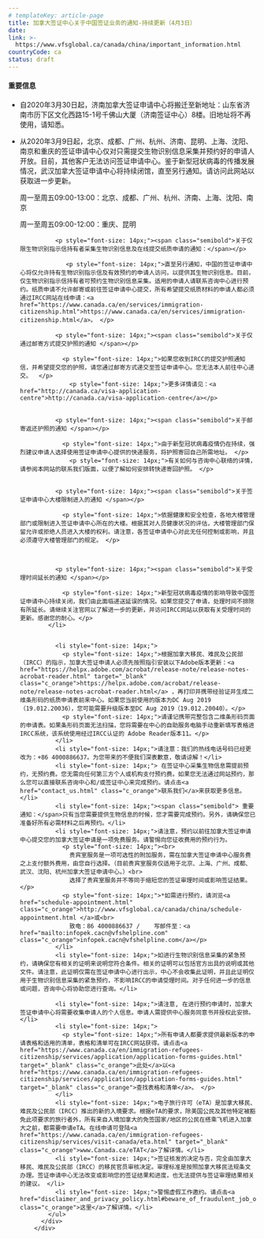 ```yaml
---
# templateKey: article-page
title: 加拿大签证中心关于中国签证业务的通知-持续更新（4月3日）
date: 
link: >-
  https://www.vfsglobal.ca/canada/china/important_information.html
countryCode: ca
status: draft
---
```

<div class="content_div">
          <h4 class="tourist_title_main marb15">重要信息</h4>
          <div class="tourist_text">
            <ul class="list_style">
            <li style="font-size: 14px;"><span class="semibold">自2020年3月30日起，济南加拿大签证申请中心将搬迁至新地址：山东省济南市历下区文化西路15-1号千佛山大厦（济南签证中心）8楼。旧地址将不再使用，请知悉。</span></li>
              <li style="font-size: 14px;"><p style="font-size: 14px;">从2020年3月9日起，北京、成都、广州、杭州、济南、昆明、上海、沈阳、南京和重庆的签证申请中心仅对只需提交生物识别信息采集并预约好的申请人开放。目前，其他客户无法访问签证申请中心。鉴于新型冠状病毒的传播发展情况，武汉加拿大签证申请中心将持续闭馆，直至另行通知。请访问此网站以获取进一步更新。 </p>
              <p style="font-size: 14px;">周一至周五09:00-<span class="semibold">13:00：</span>北京、成都、广州、杭州、济南、上海、沈阳、南京</p>
              <p style="font-size: 14px;">周一至周五09:00-12:00：重庆、昆明</p>
              
              <p style="font-size: 14px;"><span class="semibold">关于仅限生物识别指示信持有者采集生物识别信息及在线提交纸质申请的通知：</span></p> 
               
                 <p style="font-size: 14px;">直至另行通知，中国的签证申请中心将仅允许持有生物识别指示信及有效预约的申请人访问，以提供其生物识别信息。目前，仅生物识别指示信持有者可预约生物识别信息采集。适用的申请人请联系咨询中心进行预约。纸质申请不允许邮寄或前往签证申请中心提交，所有希望提交纸质材料的申请人都必须通过IRCC网站在线申请：<a href="https://www.canada.ca/en/services/immigration-citizenship.html">https://www.canada.ca/en/services/immigration-citizenship.html</a>。 </p>
           
              <p style="font-size: 14px;"><span class="semibold">关于仅通过邮寄方式提交护照的通知 </span></p>
              
                <p style="font-size: 14px;">如果您收到IRCC的提交护照通知信，并希望提交您的护照，请您通过邮寄方式递交至签证申请中心。您无法本人前往中心递交。  </p>
                  <p style="font-size: 14px;">更多详情请见：<a href="http://canada.ca/visa-application-centre">http://canada.ca/visa-application-centre</a></p>
             
           
              <p style="font-size: 14px;"><span class="semibold">关于邮寄返还护照的通知 </span></p>
              
                <p style="font-size: 14px;">由于新型冠状病毒疫情仍在持续，强烈建议申请人选择使用签证申请中心提供的快递服务，将护照寄回自己所需地址。 </p>
                  <p style="font-size: 14px;">有关如何与咨询中心联络的详情，请参阅本网站的联系我们版面，以便了解如何安排转快递寄回护照。 </p>
             
            
              <p style="font-size: 14px;"><span class="semibold">关于签证申请中心大楼限制进入的通知 </span></p>
              
                <p style="font-size: 14px;">依据健康和安全检查，各地大楼管理部门或限制进入签证申请中心所在的大楼。根据其对人员健康状况的评估，大楼管理部门保留允许或拒绝人员进入大楼的权利。请注意，各签证申请中心对此无任何控制或影响，并且必须遵守大楼管理部门的规定。 </p>
           
            
            
              <p style="font-size: 14px;"><span class="semibold">关于受理时间延长的通知 </span></p>
              
                <p style="font-size: 14px;">新型冠状病毒疫情的影响导致中国签证申请中心持续关闭，我们由此面临递送延误的情况。如果您提交了申请，处理时间不排除有所延长。请继续关注官网以了解进一步的更新，并访问IRCC网站以获取有关受理时间的更新。感谢您的耐心。</p>
            </li>
            
           
              <li style="font-size: 14px;">
                <p style="font-size: 14px;">根据加拿大移民、难民及公民部（IRCC）的指示，加拿大签证申请人必须先按照指引安装以下Adobe版本更新：<a href="https://helpx.adobe.com/acrobat/release-note/release-notes-acrobat-reader.html" target="_blank" class="c_orange">https://helpx.adobe.com/acrobat/release-note/release-notes-acrobat-reader.html</a> ，再打印并携带经验证并生成二维条形码的纸质申请表前来中心。如果您当前使用的版本为DC Aug 2019（19.012.20036），您可能需要升级版本至DC Aug 2019（19.012.20040）。</p>
                <p style="font-size: 14px;">请谨记携带完整包含二维条形码页面的申请表。如果条形码页面无法扫描，您将需要在中心的自助服务电脑手动重新填写表格进IRCC系统，该系统使用经过IRCC认证的 Adobe Reader版本11。</p>
              </li>
              <li style="font-size: 14px;">请注意：我们的热线电话号码已经更改为：+86 4000886637。为您带来的不便我们深表歉意，敬请谅解！</li>
              <li style="font-size: 14px;"> 在签证中心采集生物信息需提前预约，无预约费。您无需向任何第三方个人或机构支付预约费。如果您无法通过网站预约，那么您可以直接联系咨询中心和/或签证中心来完成预约。请点击<a href="contact_us.html" class="c_orange">联系我们</a>来获取更多信息。</li>
              <li style="font-size: 14px;"><span class="semibold"> 重要通知：</span>只有当您需要提供生物信息的时候，您才需要完成预约。另外，请确保您已准备好所有必需材料之后再预约。</li>
              <li style="font-size: 14px;">请注意，预约以前往加拿大签证申请中心提交您的加拿大签证申请是一项免费服务。请警惕向您征收费用的预约行为。
                <p style="font-size: 14px;"><br>
                  贵宾室服务是一项可选性的附加服务，需在加拿大签证申请中心服务费之上支付额外费用，由您自行选择。（目前贵宾室服务仅适用于北京、上海、广州、成都、武汉、沈阳、杭州加拿大签证申请中心。）<br>
                  选择了贵宾室服务并不等同于缩短您的签证审理时间或影响签证结果。 </p>
                <p style="font-size: 14px;">*如需进行预约，请浏览<a href="schedule-appointment.html" class="c_orange">http://www.vfsglobal.ca/canada/china/schedule-appointment.html </a>或<br>
                  致电：86 4000886637 /    写邮件至：<a href="mailto:infopek.cacn@vfshelpline.com" class="c_orange">infopek.cacn@vfshelpline.com</a></p>
              </li>
              <li style="font-size: 14px;">如进行生物识别信息采集的紧急预约，请确保您有相关的证明来说明您符合条件。相关的证明可以包括官方出具的说明或其他文件。请注意，此证明仅需在签证申请中心进行出示，中心不会收集此证明，并且此证明仅用于生物识别信息采集的紧急预约，不影响IRCC的申请受理时间。对于任何进一步的信息或问题，咨询中心将协助您进行查询。</li>
              
              <li style="font-size: 14px;">请注意, 在进行预约申请时，加拿大签证申请中心将需要收集申请人的个人信息。申请人需提供中心服务同意书并授权此安排。 </li>
              <li style="font-size: 14px;">
                <p style="font-size: 14px;">所有申请人都要求提供最新版本的申请表格和适用的清单，表格和清单可在IRCC网站获得。请点击<a href="https://www.canada.ca/en/immigration-refugees-citizenship/services/application/application-forms-guides.html" target="_blank" class="c_orange">此处</a>以<a href="https://www.canada.ca/en/immigration-refugees-citizenship/services/application/application-forms-guides.html" target="_blank" class="c_orange">查找表格和清单</a>。 </p>
              </li>
              <li style="font-size: 14px;">电子旅行许可（eTA）是加拿大移民、难民及公民部（IRCC）推出的新的入境要求。根据eTA的要求，除美国公民及其他特定被豁免此项要求的旅行者外，所有来自入境加拿大的免签国家/地区的公民在搭乘飞机进入加拿大之前，都需要申请eTA。在线申请可登陆<a href="https://www.canada.ca/en/immigration-refugees-citizenship/services/visit-canada/eta.html" target="_blank" class="c_orange">www.Canada.ca/eTAT</a>了解详情。</li>
              <li style="font-size: 14px;">签证核发的决定与否，完全由加拿大移民、难民及公民部（IRCC）的移民官员审核决定。审理标准是按照加拿大移民法规条文办理。签证申请中心无法改变或影响您的签证结果和进度，也无法提供与签证审理结果相关的建议。 </li>
              <li style="font-size: 14px;">警惕虚假工作邀约。请点击<a href="disclaimer_and_privacy_policy.html#beware_of_fraudulent_job_offers" class="c_orange">这里</a>了解详情。</li>
            </ul>
          </div>
        </div>
